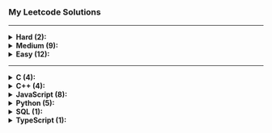 ### My Leetcode Solutions

---

<details>
<summary><b>Hard (2):</b></summary>
<ul><li><a href='./4.%20Median%20of%20Two%20Sorted%20Arrays'>4. Median of Two Sorted Arrays</a></li>
<li><a href='./37.%20Sudoku%20Solver'>37. Sudoku Solver</a></li>
</ul>
</details>

<details>
<summary><b>Medium (9):</b></summary>
<ul><li><a href='./43.%20Multiply%20Strings'>43. Multiply Strings</a></li>
<li><a href='./50.%20Pow(x,%20n)'>50. Pow(x, n)</a></li>
<li><a href='./15.%203Sum'>15. 3Sum</a></li>
<li><a href='./80.%20Remove%20Duplicates%20from%20Sorted%20Array%20II'>80. Remove Duplicates from Sorted Array II</a></li>
<li><a href='./287.%20Find%20the%20Duplicate%20Number'>287. Find the Duplicate Number</a></li>
<li><a href='./36.%20Valid%20Sudoku'>36. Valid Sudoku</a></li>
<li><a href='./8.%20String%20to%20Integer%20(atoi)'>8. String to Integer (atoi)</a></li>
<li><a href='./2.%20Add%20Two%20Numbers'>2. Add Two Numbers</a></li>
<li><a href='./338.%20Counting%20Bits'>338. Counting Bits</a></li>
</ul>
</details>

<details>
<summary><b>Easy (12):</b></summary>
<ul><li><a href='./344.%20Reverse%20String'>344. Reverse String</a></li>
<li><a href='./171.%20Excel%20Sheet%20Column%20Number'>171. Excel Sheet Column Number</a></li>
<li><a href='./26.%20Remove%20Duplicates%20from%20Sorted%20Array'>26. Remove Duplicates from Sorted Array</a></li>
<li><a href='./1.%20Two%20Sum'>1. Two Sum</a></li>
<li><a href='./190.%20Reverse%20Bits'>190. Reverse Bits</a></li>
<li><a href='./627.%20Swap%20Salary'>627. Swap Salary</a></li>
<li><a href='./7.%20Reverse%20Integer'>7. Reverse Integer</a></li>
<li><a href='./191.%20Number%20of%201%20Bits'>191. Number of 1 Bits</a></li>
<li><a href='./1480.%20Running%20Sum%20of%201d%20Array'>1480. Running Sum of 1d Array</a></li>
<li><a href='./168.%20Excel%20Sheet%20Column%20Title'>168. Excel Sheet Column Title</a></li>
<li><a href='./69.%20Sqrt(x)'>69. Sqrt(x)</a></li>
<li><a href='./9.%20Palindrome%20Number'>9. Palindrome Number</a></li>
</ul>
</details>

---

<details>
<summary><b>C (4):</b></summary>
<ul><li><a href='./50.%20Pow(x,%20n)'>50. Pow(x, n)</a></li>
<li><a href='./191.%20Number%20of%201%20Bits'>191. Number of 1 Bits</a></li>
<li><a href='./8.%20String%20to%20Integer%20(atoi)'>8. String to Integer (atoi)</a></li>
<li><a href='./69.%20Sqrt(x)'>69. Sqrt(x)</a></li>
</ul>
</details>

<details>
<summary><b>C++ (4):</b></summary>
<ul><li><a href='./171.%20Excel%20Sheet%20Column%20Number'>171. Excel Sheet Column Number</a></li>
<li><a href='./1.%20Two%20Sum'>1. Two Sum</a></li>
<li><a href='./190.%20Reverse%20Bits'>190. Reverse Bits</a></li>
<li><a href='./168.%20Excel%20Sheet%20Column%20Title'>168. Excel Sheet Column Title</a></li>
</ul>
</details>

<details>
<summary><b>JavaScript (8):</b></summary>
<ul><li><a href='./43.%20Multiply%20Strings'>43. Multiply Strings</a></li>
<li><a href='./4.%20Median%20of%20Two%20Sorted%20Arrays'>4. Median of Two Sorted Arrays</a></li>
<li><a href='./15.%203Sum'>15. 3Sum</a></li>
<li><a href='./287.%20Find%20the%20Duplicate%20Number'>287. Find the Duplicate Number</a></li>
<li><a href='./36.%20Valid%20Sudoku'>36. Valid Sudoku</a></li>
<li><a href='./1480.%20Running%20Sum%20of%201d%20Array'>1480. Running Sum of 1d Array</a></li>
<li><a href='./37.%20Sudoku%20Solver'>37. Sudoku Solver</a></li>
<li><a href='./338.%20Counting%20Bits'>338. Counting Bits</a></li>
</ul>
</details>

<details>
<summary><b>Python (5):</b></summary>
<ul><li><a href='./26.%20Remove%20Duplicates%20from%20Sorted%20Array'>26. Remove Duplicates from Sorted Array</a></li>
<li><a href='./80.%20Remove%20Duplicates%20from%20Sorted%20Array%20II'>80. Remove Duplicates from Sorted Array II</a></li>
<li><a href='./7.%20Reverse%20Integer'>7. Reverse Integer</a></li>
<li><a href='./2.%20Add%20Two%20Numbers'>2. Add Two Numbers</a></li>
<li><a href='./9.%20Palindrome%20Number'>9. Palindrome Number</a></li>
</ul>
</details>

<details>
<summary><b>SQL (1):</b></summary>
<ul><li><a href='./627.%20Swap%20Salary'>627. Swap Salary</a></li>
</ul>
</details>

<details>
<summary><b>TypeScript (1):</b></summary>
<ul><li><a href='./344.%20Reverse%20String'>344. Reverse String</a></li>
</ul>
</details>
